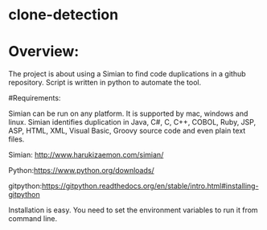 # clone-detection

# Overview:

The project is about using a Simian to find code duplications in a github repository. Script is written in python to automate the tool.

#Requirements:

Simian can be run on any platform. It is supported by mac, windows and linux. Simian identifies duplication in Java, C#, C, C++, COBOL, Ruby, JSP, ASP, HTML, XML, Visual Basic, Groovy source code and even plain text files.

Simian:
http://www.harukizaemon.com/simian/

Python:https://www.python.org/downloads/

gitpython:https://gitpython.readthedocs.org/en/stable/intro.html#installing-gitpython


Installation is easy. You need to set the environment variables to run it from command line.
